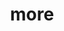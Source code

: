 ---
layout: page
title: more
nav: false
nav_order: 6
dropdown: true
children: 
    - title: posts
      permalink: /blog/
    - title: repositories
      permalink: /repositories/
    - title: projects
      permalink: /projects/
    - title: photos
      permalink: /photos/
---